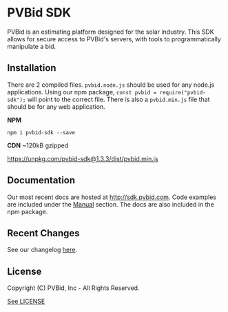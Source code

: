 # PVBid SDK

PVBid is an estimating platform designed for the solar industry. This SDK allows for secure access to PVBid's servers, with tools to programmatically manipulate a bid.

## Installation

There are 2 compiled files. `pvbid.node.js` should be used for any node.js applications. Using our npm package, `const pvbid = require("pvbid-sdk");` will point to the correct file. There is also a `pvbid.min.js` file that should be for any web application.

**NPM**

```
npm i pvbid-sdk --save
```

**CDN**
~120kB gzipped

https://unpkg.com/pvbid-sdk@1.3.3/dist/pvbid.min.js

## Documentation

Our most recent docs are hosted at http://sdk.pvbid.com. Code examples are included under the [Manual](http://sdk.pvbid.com/manual) section. The docs are also included in the npm package.

## Recent Changes

See our changelog [here](http://sdk.pvbid.com/manual/CHANGELOG.html).

## License

Copyright (C) PVBid, Inc - All Rights Reserved.

[See LICENSE](http://sdk.pvbid.com/manual/LICENSE.html)
